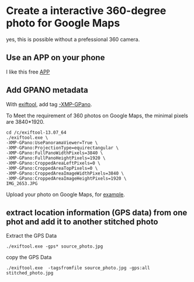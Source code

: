 # Create a interactive 360-degree photo for Google Maps

yes, this is possible without a prefessional 360 camera.

## Use an APP on your phone 
I like this free [APP](https://apps.apple.com/us/app/360-photo-cam/id6470239030)

## Add GPANO metadata 
With [exiftool](https://exiftool.org/), add tag [-XMP-GPano](https://stackoverflow.com/questions/44405720/how-to-add-mandatory-google-photo-sphere-xmp-metadata-to-an-equirectangular360).

To Meet the requirement of 360 photos on Google Maps, the minimal pixels are 3840*1920.

```
cd /c/exiftool-13.07_64
./exiftool.exe \
-XMP-GPano:UsePanoramaViewer=True \
-XMP-GPano:ProjectionType=equirectangular \
-XMP-GPano:FullPanoWidthPixels=3840 \
-XMP-GPano:FullPanoHeightPixels=1920 \
-XMP-GPano:CroppedAreaLeftPixels=0 \
-XMP-GPano:CroppedAreaTopPixels=0 \
-XMP-GPano:CroppedAreaImageWidthPixels=3840 \
-XMP-GPano:CroppedAreaImageHeightPixels=1920 \
IMG_2653.JPG
```

Upload your photo on Google Maps, for [example](https://maps.app.goo.gl/wStYu4SGfLbsmMB98).

## extract location information (GPS data) from one phot and add it to another stitched photo 

Extract the GPS Data
```
./exiftool.exe -gps* source_photo.jpg
```

copy the GPS Data
```
./exiftool.exe  -tagsfromfile source_photo.jpg -gps:all stitched_photo.jpg
```
